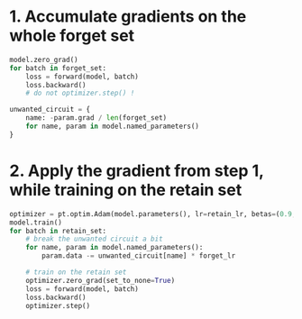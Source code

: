 
# 1. Accumulate gradients on the whole forget set

```python
model.zero_grad()
for batch in forget_set:
    loss = forward(model, batch)
    loss.backward()
    # do not optimizer.step() !

unwanted_circuit = {
    name: -param.grad / len(forget_set)
    for name, param in model.named_parameters()
}
```

# 2. Apply the gradient from step 1, while training on the retain set

```python
optimizer = pt.optim.Adam(model.parameters(), lr=retain_lr, betas=(0.9, 0.999))
model.train()
for batch in retain_set:
    # break the unwanted circuit a bit
    for name, param in model.named_parameters():
        param.data -= unwanted_circuit[name] * forget_lr

    # train on the retain set
    optimizer.zero_grad(set_to_none=True)
    loss = forward(model, batch)
    loss.backward()
    optimizer.step()
```
